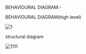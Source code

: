 
BEHAVIOURAL DIAGRAM:-

BEHAVIOURAL DIAGRAM(high level)

![1](https://user-images.githubusercontent.com/70369948/143248593-b0ecc57f-d66b-4a27-8622-9fa40e59f2a9.jpg)


structural diagram

![1111](https://user-images.githubusercontent.com/70369948/143251117-ee442e27-9343-4111-be08-df30319a1b7d.JPG)
